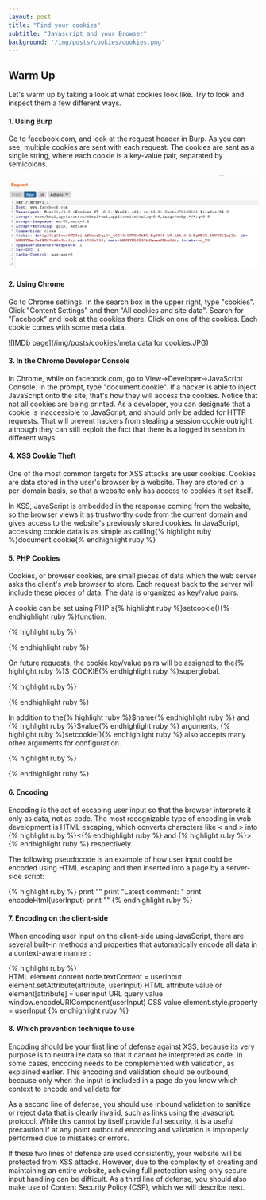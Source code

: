 ```yaml
---
layout: post
title: "Find your cookies"
subtitle: "Javascript and your Browser"
background: '/img/posts/cookies/cookies.png'
---
```


## Warm Up

Let's warm up by taking a look at what cookies look like. Try to look and inspect them a few different ways.

#### 1. Using Burp

Go to facebook.com, and look at the request header in Burp. As you can see, multiple cookies are sent with each request. The cookies are sent as a single string, where each cookie is a key-value pair, separated by semicolons.

![IMDb page](/img/posts/cookies/Cookies-Burp.JPG)

#### 2. Using Chrome

Go to Chrome settings. In the search box in the upper right, type "cookies". Click "Content Settings" and then "All cookies and site data". Search for "Facebook" and look at the cookies there. Click on one of the cookies. Each cookie comes with some meta data.

![IMDb page](/img/posts/cookies/meta data for cookies.JPG)

#### 3. In the Chrome Developer Console

In Chrome, while on facebook.com, go to View->Developer->JavaScript Console. In the prompt, type "document.cookie". If a hacker is able to inject JavaScript onto the site, that's how they will access the cookies. Notice that not all cookies are being printed. As a developer, you can designate that a cookie is inaccessible to JavaScript, and should only be added for HTTP requests. That will prevent hackers from stealing a session cookie outright, although they can still exploit the fact that there is a logged in session in different ways.

#### 4. XSS Cookie Theft

One of the most common targets for XSS attacks are user cookies. Cookies are data stored in the user's browser by a website. They are stored on a per-domain basis, so that a website only has access to cookies it set itself.

In XSS, JavaScript is embedded in the response coming from the website, so the browser views it as trustworthy code from the current domain and gives access to the website's previously stored cookies. In JavaScript, accessing cookie data is as simple as calling{% highlight ruby %}document.cookie{% endhighlight ruby %}

#### 5. PHP Cookies

Cookies, or browser cookies, are small pieces of data which the web server asks the client's web browser to store. Each request back to the server will include these pieces of data. The data is organized as key/value pairs.

A cookie can be set using PHP's{% highlight ruby %}setcookie(){% endhighlight ruby %}function.

{% highlight ruby %}
<?php
  setcookie('language', 'english');
?>
{% endhighlight ruby %}

On future requests, the cookie key/value pairs will be assigned to the{% highlight ruby %}$_COOKIE{% endhighlight ruby %}superglobal.

{% highlight ruby %}
<?php
  echo $_COOKIE['language'];
  // english
?>
{% endhighlight ruby %}

In addition to the{% highlight ruby %}$name{% endhighlight ruby %} and {% highlight ruby %}$value{% endhighlight ruby %} arguments, {% highlight ruby %}setcookie(){% endhighlight ruby %} also accepts many other arguments for configuration.

{% highlight ruby %}
<?php
  $name = 'language';
  $value = 'english';
  $expire = time() + 60*60*24*3; // 3 days from now
  $path = '/blog';
  $domain = 'www.mysite.com';
  $secure = isset($_SERVER['HTTPS']); // or use true/false
  $httponly = true;

  setcookie($name, $value, $expire, $path, $domain, $secure, $httponly);
?>
{% endhighlight ruby %}

#### 6. Encoding

Encoding is the act of escaping user input so that the browser interprets it only as data, not as code. The most recognizable type of encoding in web development is HTML escaping, which converts characters like < and > into {% highlight ruby %}&lt;{% endhighlight ruby %} and {% highlight ruby %}&gt;{% endhighlight ruby %} respectively.

The following pseudocode is an example of how user input could be encoded using HTML escaping and then inserted into a page by a server-side script:

{% highlight ruby %}
print "<html>"
print "Latest comment: "
print encodeHtml(userInput)
print "</html>"
{% endhighlight ruby %}

#### 7. Encoding on the client-side

When encoding user input on the client-side using JavaScript, there are several built-in methods and properties that automatically encode all data in a context-aware manner:

{% highlight ruby %}          
HTML element content	node.textContent = userInput
	                element.setAttribute(attribute, userInput)
HTML attribute value    or
                        element[attribute] = userInput
URL query value	        window.encodeURIComponent(userInput)
CSS value	        element.style.property = userInput
{% endhighlight ruby %}

#### 8. Which prevention technique to use

Encoding should be your first line of defense against XSS, because its very purpose is to neutralize data so that it cannot be interpreted as code. In some cases, encoding needs to be complemented with validation, as explained earlier. This encoding and validation should be outbound, because only when the input is included in a page do you know which context to encode and validate for.

As a second line of defense, you should use inbound validation to sanitize or reject data that is clearly invalid, such as links using the javascript: protocol. While this cannot by itself provide full security, it is a useful precaution if at any point outbound encoding and validation is improperly performed due to mistakes or errors.

If these two lines of defense are used consistently, your website will be protected from XSS attacks. However, due to the complexity of creating and maintaining an entire website, achieving full protection using only secure input handling can be difficult. As a third line of defense, you should also make use of Content Security Policy (CSP), which we will describe next.